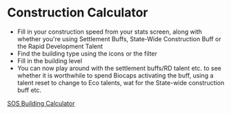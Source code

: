 # Construction Calculator

* Fill in your construction speed from your stats screen, along with whether you're using Settlement Buffs, State-Wide Construction Buff or the Rapid Development Talent
* Find the building type using the icons or the filter
* Fill in the building level
* You can now play around with the settlement buffs/RD talent etc. to see whether it is worthwhile to spend Biocaps activating the buff, using a talent reset to change to Eco talents, wat for the State-wide construction buff etc.

[SOS Building Calculator](https://soscompanion.com/State-of-Survival-Building-Time-Resources-Calculator)
